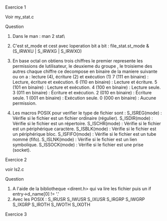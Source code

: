 Exercice 1

Voir my_stat.c

Question

1. Dans le man : man 2 stat\
2. C'est st_mode et cest avec loperation bit a bit : file_stat.st_mode & (S_IRWXU | S_IRWXG | S_IRWXO)
3. En base octal on obtiens trois chiffres le premier represente les permissions de lutilisateur, le deuxieme du groupe , le troisieme des autres
    chaque chiffre ce decompose en binaire de la maniere suivante ou on a : lecture (4), écriture (2) et exécution (1)
    7 (111 en binaire) : Lecture, écriture et exécution.
    6 (110 en binaire) : Lecture et écriture.
    5 (101 en binaire) : Lecture et exécution.
    4 (100 en binaire) : Lecture seule.
    3 (011 en binaire) : Écriture et exécution.
    2 (010 en binaire) : Écriture seule.
    1 (001 en binaire) : Exécution seule.
    0 (000 en binaire) : Aucune permission.


 4. Les macros POSIX pour verifier le type de fichier sont :
    S_ISREG(mode) : Vérifie si le fichier est un fichier ordinaire (régulier).
    S_ISDIR(mode) : Vérifie si le fichier est un répertoire.
    S_ISCHR(mode) : Vérifie si le fichier est un périphérique caractère.
    S_ISBLK(mode) : Vérifie si le fichier est un périphérique bloc.
    S_ISFIFO(mode) : Vérifie si le fichier est un tube nommé (fifo).
    S_ISLNK(mode) : Vérifie si le fichier est un lien symbolique.
    S_ISSOCK(mode) : Vérifie si le fichier est une prise (socket).


Exercice 2

voir ls2.c

Question

1. A l'aide de la bibliotheque <dirent.h> qui va lire les fichier puis un if entry->d_name[0] != '.'
2. Avec les POSIX :
    S_IRUSR
    S_IWUSR
    S_IXUSR
    S_IRGRP
    S_IWGRP
    S_IXGRP
    S_IROTH
    S_IWOTH
    S_IXOTH

Exercice 3




